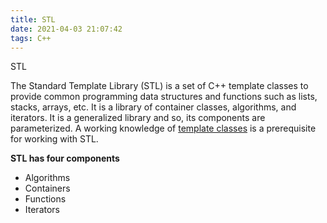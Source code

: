 ```yaml
---
title: STL
date: 2021-04-03 21:07:42
tags: C++
---
```


STL<!--more--> 

The Standard Template Library (STL) is a set of C++ template classes to provide common programming data structures and functions such as lists, stacks, arrays, etc. It is a library of container classes, algorithms, and iterators. It is a generalized library and so, its components are parameterized. A working knowledge of [template classes](https://www.geeksforgeeks.org/templates-cpp/) is a prerequisite for working with STL.

**STL has four components**

- Algorithms
- Containers
- Functions
- Iterators